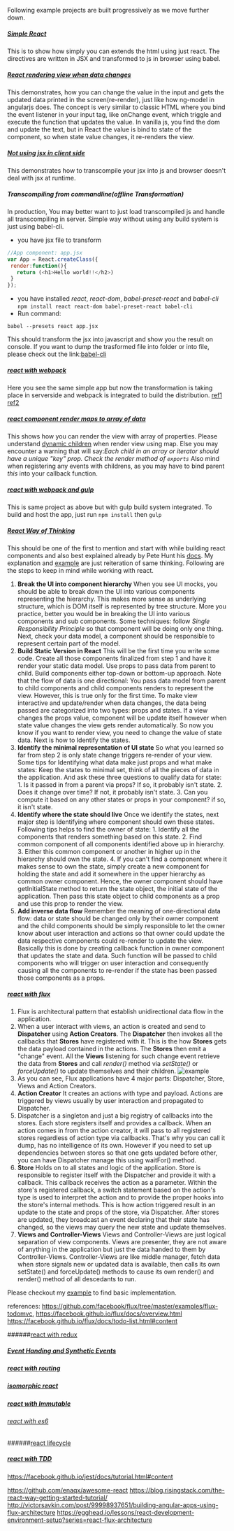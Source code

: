 Following example projects are built progressively as we move further down.


##### [Simple React](https://github.com/bhochhi/react-guide/tree/master/examples/simple-react)
 This is to show how simply you can extends the html using just react. The directives are written in JSX and transformed to js in browser using babel.

##### [React rendering view when data changes](https://github.com/bhochhi/react-guide/tree/v-input-update)
  This demonstrates, how you can change the value in the input and gets the updated data printed in the screen(re-render), just like how ng-model in angularjs does. The concept is very similar to classic HTML where you bind the event listener in your input tag, like onChange event, which triggle and execute the function that updates the value. In vanilla js, you find the dom and update the text, but in React the value is bind to state of the component, so when state value changes, it re-renders the view.

##### [Not using jsx in client side](https://github.com/bhochhi/react-guide/tree/v-offline-transformation)
 This demonstrates how to transcompile your jsx into js and browser doesn't deal with jsx at runtime.

##### Transcompiling from commandline(offline Transformation)
  In production, You may better want to just load transcompiled js and handle all transcompiling in server. Simple way without using any build system is just using babel-cli.
   * you have jsx file to transform

   ```js
   //App component: app.jsx
   var App = React.createClass({
    render:function(){
      return (<h1>Hello world!!</h2>)
    }
   });
   ```
   * you have installed  _react_, _react-dom_, _babel-preset-react_ and _babel-cli_    
   ```npm install react react-dom babel-preset-react babel-cli```
   * Run command:

   ```babel --presets react app.jsx```

  This should transform the jsx into javascript and show you the result on console. If you want to dump the trasformed file into folder or into file, please check out the link:[babel-cli](https://babeljs.io/docs/usage/cli/)

##### [react with webpack](https://github.com/bhochhi/react-guide/tree/v-react-with-webpack)
  Here you see the same simple app but now the transformation is taking place in serverside and webpack is integrated to build the distribution. [ref1](https://robots.thoughtbot.com/setting-up-webpack-for-react-and-hot-module-replacement) [ref2](http://survivejs.com/webpack/introduction/)

##### [react component render maps to array of data](https://github.com/bhochhi/react-guide/tree/v-render-maps)
  This shows how you can render the view with array of properties. Please understand [dynamic children](http://facebook.github.io/react/docs/multiple-components.html#dynamic-children) when render view using map. Else you may encounter a warning that will say:_Each child in an array or iterator should have a unique "key" prop. Check the render method of `exports`_ Also mind when registering any events with childrens, as you may have to bind parent _this_ into your callback function.

##### [react with webpack and gulp](https://github.com/bhochhi/react-guide/tree/react-webpack-gulp)
 This is same project as above but with gulp build system integrated. To build and host the app, just run ```npm install``` then ```gulp```

##### [React Way of Thinking](https://github.com/bhochhi/react-guide/tree/v-thinking-in-react)
  This should be one of the first to mention and start with while building react components and also best explained already by  Pete Hunt his [docs](https://facebook.github.io/react/docs/thinking-in-react.html). My explanation and [example](https://github.com/bhochhi/react-guide/tree/v-thinking-in-react) are just reiteration of same thinking. Following are the steps to keep in mind while working with react.

  1. __Break the UI into component hierarchy__ When you see UI mocks, you should be able to break down the UI into various components representing the hierarchy. This makes more sense as underlying structure, which is DOM itself is represented by tree structure. More you practice, better you would be in breaking the UI into various components and sub components. Some techniques: follow _Single Responsibility Principle_ so that component will be doing only one thing. Next, check your data model, a component should be responsible to represent certain part of the model.
  2. __Build Static Version in React__ This will be the first time you write some code. Create all those components finalized from step 1 and have it render your static data model. Use props to pass data from parent to child. Build components either top-down or bottom-up approach. Note that the flow of data is one directional: You pass data model from parent to child components and child components renders to represent the view. However, this is true only for the first time. To make view interactive and update/render when data changes, the data being passed are categorized into two types: props and states. If a view changes the props value, component will be update itself however when state value changes the view gets render automatically. So now you know if you want to render view, you need to change the value of state data. Next is how to Identify the states.
  3. __Identify the minimal representation of UI state__ So what you learned so far from step 2 is only state change triggers re-render of your view. Some tips for Identifying what data make just props and what make states: Keep the states to minimal set, think of all the pieces of data in the application. And ask these three questions to qualify data for state:
    1. Is it passed in from a parent via props? If so, it probably isn't state.
    2. Does it change over time? If not, it probably isn't state.
    3. Can you compute it based on any other states or props in your component? if so, it isn't state.  
  4. __Identify where the state should live__ Once we identify the states, next major step is Identifying where component should own these states. Following tips helps to find the owner of state:
    1. Identify all the components that renders something based on this state.
    2. Find common component of all components identified above up in hierarchy.
    3. Either this common component or another in higher up in the hierarchy should own the state.
    4. If you can't find a component where it makes sense to own the state, simply create a new component for holding the state and add it somewhere in the upper hierarchy as common owner component.
  Hence, the owner component should have getInitialState method to return the state object, the initial state of the application. Then pass this state object to child components  as a prop and use this prop to render the view.
  5. __Add inverse data flow__  Remember the meaning of one-directional data flow: data or state should be changed only by their owner component and the child components should be simply responsible to let the owner know about user interaction and actions so that owner could update the data respective components could re-render to update the view. Basically this is done by creating callback function in owner component that updates the state and data. Such function will be passed to child components who will trigger on user interaction and consequently causing all the components to re-render if the state has been passed those components as a props.

##### [react with flux](https://github.com/bhochhi/react-guide/tree/v-react-with-flux)
  1. Flux is architectural pattern that establish unidirectional data flow in the application.
  2. When a user interact with views, an action is created and send to __Dispatcher__ using __Action Creators__. The __Dispatcher__ then invokes all the callbacks that __Stores__ have registered with it. This is the how __Stores__ gets the data payload contained in the actions. The __Stores__ then emit a "change" event. All the __Views__ listening for such change event retrieve the data from __Stores__ and call _render()_ method via _setState()_ or _forceUpdate()_ to update themselves and their children.
  ![example](https://github.com/bhochhi/react-guide/blob/master/20160417_111716.jpg)
  3. As you can see, Flux applications have 4 major parts: Dispatcher, Store, Views and Action Creators.
  4. __Action Creator__ It creates an actions with type and payload. Actions are triggered by views usually by user interaction and propagated to Dispatcher.
  5. Dispatcher is a singleton and just a big registry of callbacks into the stores. Each store registers itself and provides a callback. When an action comes in from the action creator, it will pass to all registered stores regardless of action type via callbacks. That's why you can call it dump, has no intelligence of its own. However if you need to set up dependencies between stores so that one gets updated before other, you can have Dispatcher manage this using waitFor() method.
  6. __Store__ Holds on to all states and logic of the application. Store is responsible to register itself with the Dispatcher and provide it with a callback. This callback receives the action as a parameter. Within the store's registered callback, a switch statement based on the action's type is used to interpret the action and to provide the proper hooks into the store's internal methods. This is how action triggered result in an update to the state and props of the store, via Dispatcher. After stores are updated, they broadcast an event declaring that their state has changed, so the views may query the new state and update themselves.
  7. __Views and Controller-Views__ Views and Controller-Views are just logical separation of view components. Views are presenter, they are not aware of anything in the application but just the data handed to them by Controller-Views. Controller-Views are like middle manager, fetch data when store signals new or updated data is available, then calls its own setState() and forceUpdate() methods to cause its own render() and render() method of all descedants to run.

  Please checkout my [example](https://github.com/bhochhi/react-guide/tree/v-react-with-flux) to find basic implementation.

  references:
  https://github.com/facebook/flux/tree/master/examples/flux-todomvc,
  https://facebook.github.io/flux/docs/overview.html
  https://facebook.github.io/flux/docs/todo-list.html#content

######[react with redux](https://github.com/bhochhi/react-guide/tree/react-with-redux)
 




##### [Event Handing and Synthetic Events]()

##### [react with routing]()


##### [isomorphic react]()

##### [react with Immutable]()
###### [react with es6]()



######[react lifecycle]()

##### [react with TDD](http://teropa.info/blog/2015/09/10/full-stack-redux-tutorial.html)
https://facebook.github.io/jest/docs/tutorial.html#content

https://github.com/enaqx/awesome-react
https://blog.risingstack.com/the-react-way-getting-started-tutorial/
http://victorsavkin.com/post/99998937651/building-angular-apps-using-flux-architecture
https://egghead.io/lessons/react-development-environment-setup?series=react-flux-architecture
